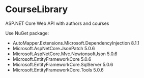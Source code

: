 # CourseLibrary
ASP.NET Core Web API with authors and courses


Use NuGet package:  
* AutoMapper.Extensions.Microsoft.DependencyInjection 8.1.1
* Microsoft.AspNetCore.JsonPatch 5.0.6
* Microsoft.AspNetCore.Mvc.NewtonsoftJson 5.0.6
* Microsoft.EntityFrameworkCore 5.0.6
* Microsoft.EntityFrameworkCore.SqlServer 5.0.6
* Microsoft.EntityFrameworkCore.Tools 5.0.6
  
